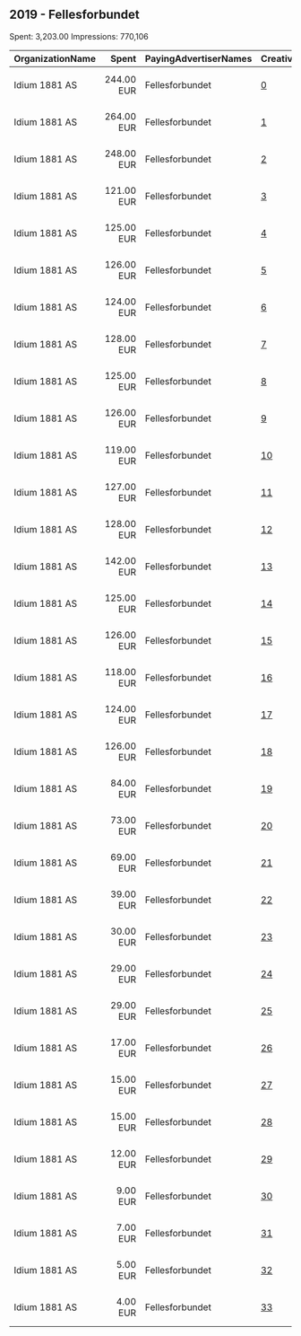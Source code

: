 ## 2019 - Fellesforbundet 
Spent: 3,203.00
Impressions: 770,106

|OrganizationName|Spent|PayingAdvertiserNames|CreativeUrls|Impressions|Genders|AgeBrackets|CountryCodes|BillingAddresses|CandidateBallotInformation|
|:---|---:|:---|:---|---:|:---|:---|:---|:---|:---|
|Idium 1881 AS|244.00 EUR|Fellesforbundet|[0](https://www.snap.com/political-ads/asset/37c4a08530cfa6311f5ab75fb3c919c24fdb071259959c74e24a068cc60bf704?mediaType=png)|66,918||18+|norway|"Rolf Wickstrøms vei 15,Oslo,0484,NO"||
|Idium 1881 AS|264.00 EUR|Fellesforbundet|[1](https://www.snap.com/political-ads/asset/715bb8675086148b60fcf7a2640c3775882f097f89cb87e3afd600a7a9167ab4?mediaType=png)|63,151||18+|norway|"Rolf Wickstrøms vei 15,Oslo,0484,NO"||
|Idium 1881 AS|248.00 EUR|Fellesforbundet|[2](https://www.snap.com/political-ads/asset/aa912c6d4e8a5af4a5389afab240ea988a522216043deb987f95849dc3d06c43?mediaType=png)|62,631||18+|norway|"Rolf Wickstrøms vei 15,Oslo,0484,NO"||
|Idium 1881 AS|121.00 EUR|Fellesforbundet|[3](https://www.snap.com/political-ads/asset/45483148e19d2ab2c83b9003431d060d39a6bd7e44506fa9f93520c97a925713?mediaType=png)|41,702||18+|norway|"Rolf Wickstrøms vei 15,Oslo,0484,NO"||
|Idium 1881 AS|125.00 EUR|Fellesforbundet|[4](https://www.snap.com/political-ads/asset/b4fb0c53f9468a44ed59dfb9d5667efebed7195402ecd4c05ee2e8b5c9e3600f?mediaType=png)|36,469||18+|norway|"Rolf Wickstrøms vei 15,Oslo,0484,NO"||
|Idium 1881 AS|126.00 EUR|Fellesforbundet|[5](https://www.snap.com/political-ads/asset/4f65ef98fd8ddecc27e30bddc193b0a00118d75296c5485adf8bb147ac937c63?mediaType=png)|34,300||18+|norway|"Rolf Wickstrøms vei 15,Oslo,0484,NO"||
|Idium 1881 AS|124.00 EUR|Fellesforbundet|[6](https://www.snap.com/political-ads/asset/2cb867bc2740c72fc26eeafd72b98b1ad365a94125cfe29bcf4b72e2eaef9a64?mediaType=png)|32,308||18+|norway|"Rolf Wickstrøms vei 15,Oslo,0484,NO"||
|Idium 1881 AS|128.00 EUR|Fellesforbundet|[7](https://www.snap.com/political-ads/asset/026e19dd34c04af53398e12fbb1d34be18edcff2d7ff421df24fe3e484e61561?mediaType=png)|32,069||18+|norway|"Rolf Wickstrøms vei 15,Oslo,0484,NO"||
|Idium 1881 AS|125.00 EUR|Fellesforbundet|[8](https://www.snap.com/political-ads/asset/51e3b03151274777382cb694e293c20a523c7ce48c01a27dcb0201fb2ca2b928?mediaType=png)|30,425||18+|norway|"Rolf Wickstrøms vei 15,Oslo,0484,NO"||
|Idium 1881 AS|126.00 EUR|Fellesforbundet|[9](https://www.snap.com/political-ads/asset/9b7b140f8345158ad9cab53b0ae9c7c4628196fe9f44296374c1eefea763f0f5?mediaType=png)|29,955||18+|norway|"Rolf Wickstrøms vei 15,Oslo,0484,NO"||
|Idium 1881 AS|119.00 EUR|Fellesforbundet|[10](https://www.snap.com/political-ads/asset/a6957ea0bb6b615902633bd6a54d4c5e864fa75dc93981a137f60c2c955d8144?mediaType=png)|29,894||18+|norway|"Rolf Wickstrøms vei 15,Oslo,0484,NO"||
|Idium 1881 AS|127.00 EUR|Fellesforbundet|[11](https://www.snap.com/political-ads/asset/044ef3c00dc7e0f17c77df70b214c763c19bd77c2c5a6f91ecd16190669aa41c?mediaType=png)|29,667||18+|norway|"Rolf Wickstrøms vei 15,Oslo,0484,NO"||
|Idium 1881 AS|128.00 EUR|Fellesforbundet|[12](https://www.snap.com/political-ads/asset/049265c41058f8ea8e1b7ca98597ffa6f0646a04cfa4d57291bf423dd93a000e?mediaType=png)|29,335||18+|norway|"Rolf Wickstrøms vei 15,Oslo,0484,NO"||
|Idium 1881 AS|142.00 EUR|Fellesforbundet|[13](https://www.snap.com/political-ads/asset/0b2b42a5b138777c02a81aa7f9cec1e6b53f061b04753dcaada4331e67fde562?mediaType=png)|28,755||18+|norway|"Rolf Wickstrøms vei 15,Oslo,0484,NO"||
|Idium 1881 AS|125.00 EUR|Fellesforbundet|[14](https://www.snap.com/political-ads/asset/4c0d5b4b587cb563b8f36420079ead7ed0da9e912e50cf50ee65ab3e1dde5892?mediaType=png)|27,987||18+|norway|"Rolf Wickstrøms vei 15,Oslo,0484,NO"||
|Idium 1881 AS|126.00 EUR|Fellesforbundet|[15](https://www.snap.com/political-ads/asset/f5f962f197920a5fb56273838110cc0b696af9da90108eb4931420b468c113c6?mediaType=png)|27,788||18+|norway|"Rolf Wickstrøms vei 15,Oslo,0484,NO"||
|Idium 1881 AS|118.00 EUR|Fellesforbundet|[16](https://www.snap.com/political-ads/asset/d363362b80d169e63d4d20f7665311aadb262c90bc673257e7bede698babc3aa?mediaType=png)|26,108||18+|norway|"Rolf Wickstrøms vei 15,Oslo,0484,NO"||
|Idium 1881 AS|124.00 EUR|Fellesforbundet|[17](https://www.snap.com/political-ads/asset/9a67bd3cdc224e4ed940c58595766264377d89571ad6cc94a4b3599951467982?mediaType=png)|23,796||18+|norway|"Rolf Wickstrøms vei 15,Oslo,0484,NO"||
|Idium 1881 AS|126.00 EUR|Fellesforbundet|[18](https://www.snap.com/political-ads/asset/32daa5731292a69841c5721e17d2fa1102d8023a13a20b8120bbc4c4b6451773?mediaType=png)|23,018||18+|norway|"Rolf Wickstrøms vei 15,Oslo,0484,NO"||
|Idium 1881 AS|84.00 EUR|Fellesforbundet|[19](https://www.snap.com/political-ads/asset/babdf9d3f6cbbf153ab247a50df4ec3a7bd8863e26e2ddfbf50b08c7562b3fd1?mediaType=png)|16,846||18+|norway|"Rolf Wickstrøms vei 15,Oslo,0484,NO"||
|Idium 1881 AS|73.00 EUR|Fellesforbundet|[20](https://www.snap.com/political-ads/asset/a2807925c6138d3d128bb7dd2ac7b265f29160e83a733fab0c4c26f8d76a50b6?mediaType=png)|15,927||18+|norway|"Rolf Wickstrøms vei 15,Oslo,0484,NO"||
|Idium 1881 AS|69.00 EUR|Fellesforbundet|[21](https://www.snap.com/political-ads/asset/2a080016b48236a27220aa9681efe5273327425a79d183b7833bd8cf34f11861?mediaType=png)|14,899||18+|norway|"Rolf Wickstrøms vei 15,Oslo,0484,NO"||
|Idium 1881 AS|39.00 EUR|Fellesforbundet|[22](https://www.snap.com/political-ads/asset/1296afd323a6fbd339482d520b39170124be08b6320c0bd46094bff9182d4b1c?mediaType=png)|10,879||18+|norway|"Rolf Wickstrøms vei 15,Oslo,0484,NO"||
|Idium 1881 AS|30.00 EUR|Fellesforbundet|[23](https://www.snap.com/political-ads/asset/1f280bd4c0f806895db165d8a9fee820e8c123fdfff5347c1d598a5625ff11ed?mediaType=png)|6,255||18+|norway|"Rolf Wickstrøms vei 15,Oslo,0484,NO"||
|Idium 1881 AS|29.00 EUR|Fellesforbundet|[24](https://www.snap.com/political-ads/asset/996699b1b4c26152467b4fe01103c01d8a58ab214674781ac4b827b2bc771bc6?mediaType=png)|5,682||18+|norway|"Rolf Wickstrøms vei 15,Oslo,0484,NO"||
|Idium 1881 AS|29.00 EUR|Fellesforbundet|[25](https://www.snap.com/political-ads/asset/8ed8f6a1a1ebb25aa8d3fc880d1ff9aa8553073192d4b3a1cc30af053d2c5844?mediaType=png)|5,504||18+|norway|"Rolf Wickstrøms vei 15,Oslo,0484,NO"||
|Idium 1881 AS|17.00 EUR|Fellesforbundet|[26](https://www.snap.com/political-ads/asset/ad926b2159f694ef1f66d92890856e302253f2556ff12897e66b146b8eaf915f?mediaType=png)|3,291||18+|norway|"Rolf Wickstrøms vei 15,Oslo,0484,NO"||
|Idium 1881 AS|15.00 EUR|Fellesforbundet|[27](https://www.snap.com/political-ads/asset/767d6121f21456084f6c035ef63ae27bf1eeb682aab893b51ba0f1d0eff5a807?mediaType=png)|3,093||18+|norway|"Rolf Wickstrøms vei 15,Oslo,0484,NO"||
|Idium 1881 AS|15.00 EUR|Fellesforbundet|[28](https://www.snap.com/political-ads/asset/aaf11eace8e880ccbcc35063d6b646d3786a0e5af945ba87c372631d3ab7f7cd?mediaType=png)|2,866||18+|norway|"Rolf Wickstrøms vei 15,Oslo,0484,NO"||
|Idium 1881 AS|12.00 EUR|Fellesforbundet|[29](https://www.snap.com/political-ads/asset/38fce62d558783cc3dfec02c76775833bb3a538776a178ec203a2b9615681145?mediaType=png)|2,836||18+|norway|"Rolf Wickstrøms vei 15,Oslo,0484,NO"||
|Idium 1881 AS|9.00 EUR|Fellesforbundet|[30](https://www.snap.com/political-ads/asset/ea1411d1aebaedb2aa0ffa90910321b1364147e24bd4bd04fd0f445fcc64defc?mediaType=png)|1,919||18+|norway|"Rolf Wickstrøms vei 15,Oslo,0484,NO"||
|Idium 1881 AS|7.00 EUR|Fellesforbundet|[31](https://www.snap.com/political-ads/asset/514aa20f832552bc4c56645a23d64bde44b4a7de87deabfe396ccc36a64f450e?mediaType=png)|1,696||18+|norway|"Rolf Wickstrøms vei 15,Oslo,0484,NO"||
|Idium 1881 AS|5.00 EUR|Fellesforbundet|[32](https://www.snap.com/political-ads/asset/a1fab8169e46253bb3437c3751feb490df3bf272c2b4ab2a1854a5bb8398136b?mediaType=png)|1,177||18+|norway|"Rolf Wickstrøms vei 15,Oslo,0484,NO"||
|Idium 1881 AS|4.00 EUR|Fellesforbundet|[33](https://www.snap.com/political-ads/asset/15e19b89839a8899d8697a9d46e6d3432ee1a0d568f79740a162db1edb94ce2a?mediaType=png)|960||18+|norway|"Rolf Wickstrøms vei 15,Oslo,0484,NO"||
